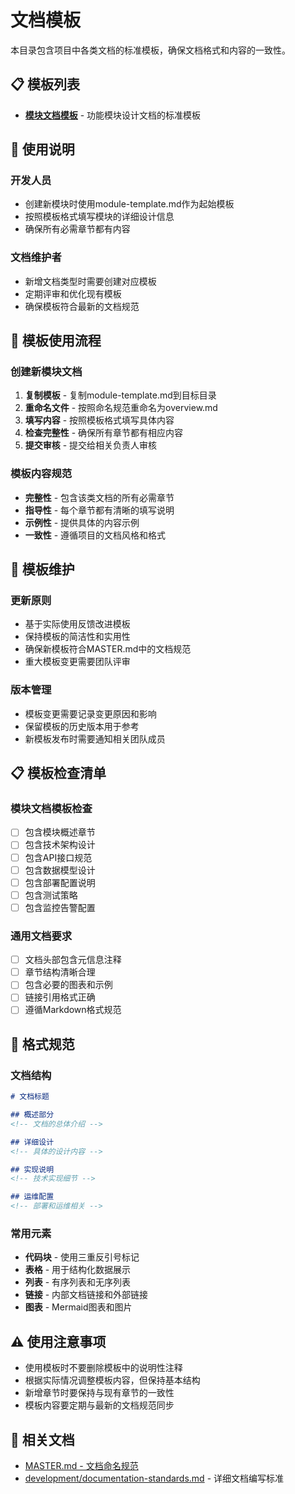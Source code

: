 # 文档模板

本目录包含项目中各类文档的标准模板，确保文档格式和内容的一致性。

## 📋 模板列表

- **[模块文档模板](module-template.md)** - 功能模块设计文档的标准模板

## 🎯 使用说明

### 开发人员
- 创建新模块时使用module-template.md作为起始模板
- 按照模板格式填写模块的详细设计信息
- 确保所有必需章节都有内容

### 文档维护者
- 新增文档类型时需要创建对应模板
- 定期评审和优化现有模板
- 确保模板符合最新的文档规范

## 📝 模板使用流程

### 创建新模块文档
1. **复制模板** - 复制module-template.md到目标目录
2. **重命名文件** - 按照命名规范重命名为overview.md
3. **填写内容** - 按照模板格式填写具体内容
4. **检查完整性** - 确保所有章节都有相应内容
5. **提交审核** - 提交给相关负责人审核

### 模板内容规范
- **完整性** - 包含该类文档的所有必需章节
- **指导性** - 每个章节都有清晰的填写说明
- **示例性** - 提供具体的内容示例
- **一致性** - 遵循项目的文档风格和格式

## 🔧 模板维护

### 更新原则
- 基于实际使用反馈改进模板
- 保持模板的简洁性和实用性
- 确保新模板符合MASTER.md中的文档规范
- 重大模板变更需要团队评审

### 版本管理
- 模板变更需要记录变更原因和影响
- 保留模板的历史版本用于参考
- 新模板发布时需要通知相关团队成员

## 📋 模板检查清单

### 模块文档模板检查
- [ ] 包含模块概述章节
- [ ] 包含技术架构设计
- [ ] 包含API接口规范
- [ ] 包含数据模型设计
- [ ] 包含部署配置说明
- [ ] 包含测试策略
- [ ] 包含监控告警配置

### 通用文档要求
- [ ] 文档头部包含元信息注释
- [ ] 章节结构清晰合理
- [ ] 包含必要的图表和示例
- [ ] 链接引用格式正确
- [ ] 遵循Markdown格式规范

## 🎨 格式规范

### 文档结构
```markdown
# 文档标题

## 概述部分
<!-- 文档的总体介绍 -->

## 详细设计
<!-- 具体的设计内容 -->

## 实现说明
<!-- 技术实现细节 -->

## 运维配置
<!-- 部署和运维相关 -->
```

### 常用元素
- **代码块** - 使用三重反引号标记
- **表格** - 用于结构化数据展示
- **列表** - 有序列表和无序列表
- **链接** - 内部文档链接和外部链接
- **图表** - Mermaid图表和图片

## ⚠️ 使用注意事项

- 使用模板时不要删除模板中的说明性注释
- 根据实际情况调整模板内容，但保持基本结构
- 新增章节时要保持与现有章节的一致性
- 模板内容要定期与最新的文档规范同步

## 🔗 相关文档

- [MASTER.md - 文档命名规范](../MASTER.md#文档命名规范)
- [development/documentation-standards.md](../development/documentation-standards.md) - 详细文档编写标准
